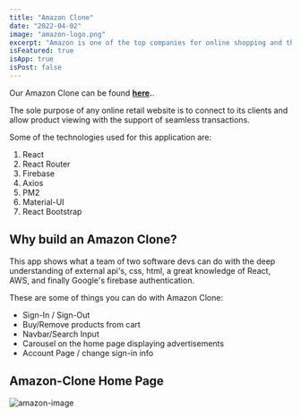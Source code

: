 ```yaml
---
title: "Amazon Clone"
date: "2022-04-02"
image: "amazon-logo.png"
excerpt: "Amazon is one of the top companies for online shopping and this clone mirrors a similar user experience, check it out!"
isFeatured: true
isApp: true
isPost: false
---
```


Our Amazon Clone can be found **[here](http://twoamazon.com).**.

The sole purpose of any online retail website is to connect to its clients and allow product viewing with the support of seamless transactions.

Some of the technologies used for this application are: 
1. React
2. React Router
3. Firebase
3. Axios
4. PM2
5. Material-UI
6. React Bootstrap

## Why build an Amazon Clone?

This app shows what a team of two software devs can do with the deep understanding of external api's, css, html, a great knowledge of React, AWS, and finally Google's firebase authentication.

These are some of things you can do with Amazon Clone: 

- Sign-In / Sign-Out
- Buy/Remove products from cart
- Navbar/Search Input
- Carousel on the home page displaying advertisements
- Account Page / change sign-in info

## Amazon-Clone Home Page

![amazon-image](amazon.png)